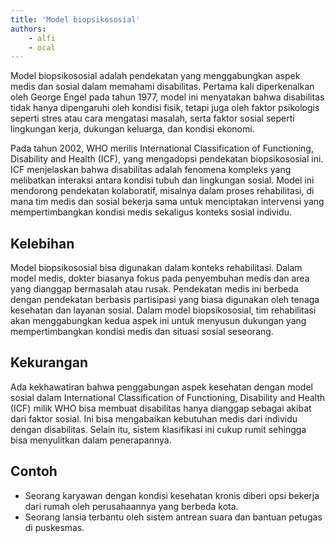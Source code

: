 ```yaml
---
title: 'Model biopsikososial'
authors:
    - alfi
    - ocal
---
```


Model biopsikososial adalah pendekatan yang menggabungkan aspek medis dan sosial dalam memahami disabilitas. Pertama kali diperkenalkan oleh George Engel pada tahun 1977, model ini menyatakan bahwa disabilitas tidak hanya dipengaruhi oleh kondisi fisik, tetapi juga oleh faktor psikologis seperti stres atau cara mengatasi masalah, serta faktor sosial seperti lingkungan kerja, dukungan keluarga, dan kondisi ekonomi.

Pada tahun 2002, WHO merilis International Classification of Functioning, Disability and Health (ICF), yang mengadopsi pendekatan biopsikososial ini. ICF menjelaskan bahwa disabilitas adalah fenomena kompleks yang melibatkan interaksi antara kondisi tubuh dan lingkungan sosial. Model ini mendorong pendekatan kolaboratif, misalnya dalam proses rehabilitasi, di mana tim medis dan sosial bekerja sama untuk menciptakan intervensi yang mempertimbangkan kondisi medis sekaligus konteks sosial individu.

## Kelebihan

Model biopsikososial bisa digunakan dalam konteks rehabilitasi. Dalam model medis, dokter biasanya fokus pada penyembuhan medis dan area yang dianggap bermasalah atau rusak. Pendekatan medis ini berbeda dengan pendekatan berbasis partisipasi yang biasa digunakan oleh tenaga kesehatan dan layanan sosial. Dalam model biopsikososial, tim rehabilitasi akan menggabungkan kedua aspek ini untuk menyusun dukungan yang mempertimbangkan kondisi medis dan situasi sosial seseorang.

## Kekurangan
Ada kekhawatiran bahwa penggabungan aspek kesehatan dengan model sosial dalam International Classification of Functioning, Disability and Health (ICF) milik WHO bisa membuat disabilitas hanya dianggap sebagai akibat dari faktor sosial. Ini bisa mengabaikan kebutuhan medis dari individu dengan disabilitas. Selain itu, sistem klasifikasi ini cukup rumit sehingga bisa menyulitkan dalam penerapannya.

## Contoh

* Seorang karyawan dengan kondisi kesehatan kronis diberi opsi bekerja dari rumah oleh perusahaannya yang berbeda kota.
* Seorang lansia terbantu oleh sistem antrean suara dan bantuan petugas di puskesmas.